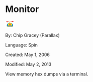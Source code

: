 # Monitor

![logo_icon.gif](logo_icon.gif)

By: Chip Gracey (Parallax)

Language: Spin

Created: May 1, 2006

Modified: May 2, 2013

View memory hex dumps via a terminal.
